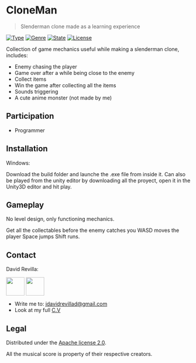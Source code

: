 # CloneMan
> Slenderman clone made as a learning experience

[![Type](https://img.shields.io/badge/Type-Videogame-945C1D.svg)](https://github.com/ZLTM/Taki)
[![Genre](https://img.shields.io/badge/Genre-Horror-DDA76A.svg)](https://packagist.org/packages/phpunit/phpunit)
[![State](https://img.shields.io/badge/State-In%20progress-2C834F.svg)](https://packagist.org/packages/phpunit/phpunit)
[![License](https://img.shields.io/badge/License-Apache%202--0-343E7D.svg)](https://packagist.org/packages/phpunit/phpunit)

Collection of game mechanics useful while making a slenderman clone, includes:

* Enemy chasing the player
* Game over after a while being close to the enemy
* Collect items
* Win the game after collecting all the items
* Sounds triggering
* A cute anime monster (not made by me)

## Participation

* Programmer

## Installation

Windows:

Download the build folder and launche the .exe file from inside it.
Can also be played from the unity editor by downloading all the proyect, open it in the Unity3D editor and hit play.

## Gameplay

No level design, only functioning mechanics.

Get all the collectables before the enemy catches you
WASD moves the player
Space jumps
Shift runs.

## Contact

David Revilla:

<a href="https://twitter.com/ZLTM_david" target="_blank">
  <img width="50" height="50" border="0" align="center"  src="https://i.imgur.com/rDHKFDM.jpg"></a>
<a href="https://www.linkedin.com/in/zolutr/" target="_blank">
  <img width="50" height="50" border="0" align="center"  src="https://i.imgur.com/GkwbFEf.png"></a>

* Write me to: jdavidrevillad@gmail.com
* Look at my full [C.V](https://drive.google.com/drive/folders/0B9XODKe51qg8aFFXRE9aNE15QWc?usp=sharing)


## Legal

Distributed under the [Apache license 2.0](https://choosealicense.com/licenses/apache-2.0/). 

All the musical score is property of their respective creators.
